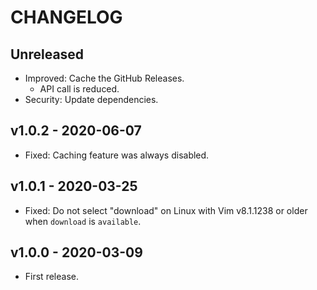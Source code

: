 # CHANGELOG

## Unreleased

- Improved: Cache the GitHub Releases.
  - API call is reduced.
- Security: Update dependencies.


## v1.0.2 - 2020-06-07

- Fixed: Caching feature was always disabled.


## v1.0.1 - 2020-03-25

- Fixed: Do not select "download" on Linux with Vim v8.1.1238 or older when `download` is `available`.


## v1.0.0 - 2020-03-09

- First release.
